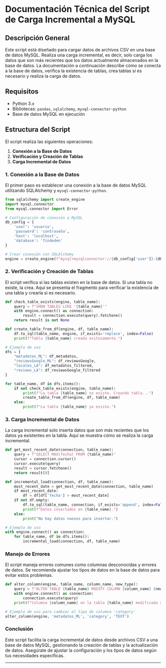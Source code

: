# Documentación Técnica del Script de Carga Incremental a MySQL

## Descripción General

Este script está diseñado para cargar datos de archivos CSV en una base de datos MySQL. Realiza una carga incremental, es decir, solo carga los datos que son más recientes que los datos actualmente almacenados en la base de datos. La documentación a continuación describe cómo se conecta a la base de datos, verifica la existencia de tablas, crea tablas si es necesario y realiza la carga de datos.

## Requisitos

- Python 3.x
- Bibliotecas: `pandas`, `sqlalchemy`, `mysql-connector-python`
- Base de datos MySQL en ejecución

## Estructura del Script

El script realiza las siguientes operaciones:

1. **Conexión a la Base de Datos**
2. **Verificación y Creación de Tablas**
3. **Carga Incremental de Datos**

### 1. Conexión a la Base de Datos

El primer paso es establecer una conexión a la base de datos MySQL utilizando SQLAlchemy y `mysql-connector-python`.

```python
from sqlalchemy import create_engine
import mysql.connector
from mysql.connector import Error

# Configuración de conexión a MySQL
db_config = {
    'user': 'usuario',
    'password': 'contraseña',
    'host': 'localhost',
    'database': 'findeden'
}

# Crear conexión con SQLAlchemy
engine = create_engine(f"mysql+mysqlconnector://{db_config['user']}:{db_config['password']}@{db_config['host']}/{db_config['database']}")
```

### 2. Verificación y Creación de Tablas

El script verifica si las tablas existen en la base de datos. Si una tabla no existe, la crea. Aquí se presenta el fragmento para verificar la existencia de una tabla y crearla si es necesario.

```python
def check_table_exists(engine, table_name):
    query = f"SHOW TABLES LIKE '{table_name}'"
    with engine.connect() as connection:
        result = connection.execute(query).fetchone()
    return result is not None

def create_table_from_df(engine, df, table_name):
    df.to_sql(table_name, engine, if_exists='replace', index=False)
    print(f"Tabla {table_name} creada exitosamente.")

# Ejemplo de uso
dfs = {
    "metadatos_ML": df_metadatos,
    "reviewsGoogle_ML": df_reviewsGoogle,
    "locales_LA": df_metadatos_filtered,
    "reviews_LA": df_reviewsGoogle_filtered
}

for table_name, df in dfs.items():
    if not check_table_exists(engine, table_name):
        print(f"La tabla {table_name} no existe. Creando tabla...")
        create_table_from_df(engine, df, table_name)
    else:
        print(f"La tabla {table_name} ya existe.")
```

### 3. Carga Incremental de Datos

La carga incremental solo inserta datos que son más recientes que los datos ya existentes en la tabla. Aquí se muestra cómo se realiza la carga incremental.

```python
def get_most_recent_date(connection, table_name):
    query = f"SELECT MAX(fecha) FROM {table_name}"
    cursor = connection.cursor()
    cursor.execute(query)
    result = cursor.fetchone()
    return result[0]

def incremental_load(connection, df, table_name):
    most_recent_date = get_most_recent_date(connection, table_name)
    if most_recent_date:
        df = df[df['fecha'] > most_recent_date]
    if not df.empty:
        df.to_sql(table_name, connection, if_exists='append', index=False)
        print(f"Datos insertados en {table_name}.")
    else:
        print("No hay datos nuevos para insertar.")

# Ejemplo de uso
with engine.connect() as connection:
    for table_name, df in dfs.items():
        incremental_load(connection, df, table_name)
```

### Manejo de Errores

El script maneja errores comunes como columnas desconocidas y errores de datos. Se recomienda ajustar los tipos de datos en la base de datos para evitar estos problemas.

```python
def alter_column(engine, table_name, column_name, new_type):
    query = f"ALTER TABLE {table_name} MODIFY COLUMN {column_name} {new_type}"
    with engine.connect() as connection:
        connection.execute(query)
    print(f"Columna {column_name} en la tabla {table_name} modificada a {new_type}.")

# Ejemplo de uso para cambiar el tipo de columna 'category'
alter_column(engine, 'metadatos_ML', 'category', 'TEXT')
```

### Conclusión

Este script facilita la carga incremental de datos desde archivos CSV a una base de datos MySQL, gestionando la creación de tablas y la actualización de datos. Asegúrate de ajustar la configuración y los tipos de datos según tus necesidades específicas.

---

